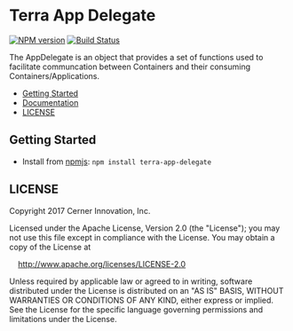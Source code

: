 # Terra App Delegate


[![NPM version](https://badgen.net/npm/v/terra-app-delegate)](https://www.npmjs.org/package/terra-app-delegate)
[![Build Status](https://badgen.net/travis/cerner/terra-core)](https://travis-ci.org/cerner/terra-core)

The AppDelegate is an object that provides a set of functions used to facilitate communcation between Containers and
their consuming Containers/Applications.

- [Getting Started](#getting-started)
- [Documentation](https://github.com/cerner/terra-core/tree/master/packages/terra-app-delegate/docs)
- [LICENSE](#license)

## Getting Started

- Install from [npmjs](https://www.npmjs.com): `npm install terra-app-delegate`

## LICENSE

Copyright 2017 Cerner Innovation, Inc.

Licensed under the Apache License, Version 2.0 (the "License"); you may not use this file except in compliance with the License. You may obtain a copy of the License at

&nbsp;&nbsp;&nbsp;&nbsp;http://www.apache.org/licenses/LICENSE-2.0

Unless required by applicable law or agreed to in writing, software distributed under the License is distributed on an "AS IS" BASIS, WITHOUT WARRANTIES OR CONDITIONS OF ANY KIND, either express or implied. See the License for the specific language governing permissions and limitations under the License.
